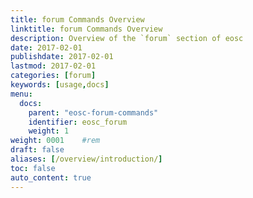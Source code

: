 ```yaml
---
title: forum Commands Overview
linktitle: forum Commands Overview
description: Overview of the `forum` section of eosc
date: 2017-02-01
publishdate: 2017-02-01
lastmod: 2017-02-01
categories: [forum]
keywords: [usage,docs]
menu:
  docs:
    parent: "eosc-forum-commands"
    identifier: eosc_forum
    weight: 1
weight: 0001	#rem
draft: false
aliases: [/overview/introduction/]
toc: false
auto_content: true
---
```

